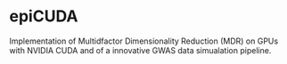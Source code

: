 # epiCUDA
Implementation of Multidfactor Dimensionality Reduction (MDR) on GPUs with NVIDIA CUDA and of a innovative GWAS data simualation pipeline.
